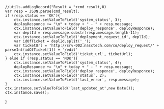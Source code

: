 
    //utils.addLogRecord("Result = "+cmd_result,0)
    var resp = JSON.parse(cmd_result);
    if (resp.status == 'OK'){
        ctx.instance.setValueToField('system_status', 3);
        deployResponce += "\n" + today + " - " + resp.message;
        ctx.instance.setValueToField('deploy_responce', deployResponce);
        var deplId = resp.message.substr(resp.message.length-11);
        ctx.instance.setValueToField('deployment_request_id', deplId);
        var idOfTicket = deplId.split('_');
        var ticketUrl = 'http://srv-002.nasctech.com/co/deploy_request/' + parseInt(idOfTicket[1]) + '/edit'
        ctx.instance.setValueToField('ticket_url', ticketUrl);
    } else if (resp.status == 'NOK'){
        ctx.instance.setValueToField('system_status', 4);
        deployResponce += "\n" + today + " - " + resp.message;
        ctx.instance.setValueToField('deploy_responce', deployResponce);
        ctx.instance.setValueToField('status', 2);
        ctx.instance.setValueToField('last_error', resp.message);
    }
    ctx.instance.setValueToField('last_updated_at',new Date());
    ctx.instance.save();
}

